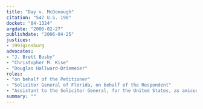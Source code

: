```yaml
---
title: "Day v. McDonough"
citation: "547 U.S. 198"
docket: "04-1324"
argdate: "2006-02-27"
publishdate: "2006-04-25"
justices:
- 1993ginsburg
advocates:
- "J. Brett Busby"
- "Christopher M. Kise"
- "Douglas Hallward-Driemeier"
roles:
- "on behalf of the Petitioner"
- "Solicitor General of Florida, on behalf of the Respondent"
- "Assistant to the Solicitor General, for the United States, as amicus curiae, supporting the Respondent"
summary: ""
---
```


